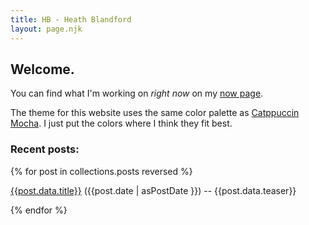 ```yaml
---
title: HB - Heath Blandford
layout: page.njk
---
```


## Welcome.

You can find what I'm working on _right now_ on my [now page](/now). 

The theme for this website uses the same color palette as [Catppuccin Mocha](https://catppuccin.com/). I just put the colors where I think they fit best. 

### Recent posts:

{% for post in collections.posts reversed %}

[{{post.data.title}}]({{post.url}}) ({{post.date | asPostDate }}) -- {{post.data.teaser}}

{% endfor %}

